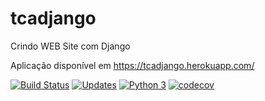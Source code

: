 # tcadjango
Crindo WEB Site com Django

Aplicação disponível em https://tcadjango.herokuapp.com/

[![Build Status](https://www.travis-ci.com/tcarthur/tcadjango.svg?branch=master)](https://www.travis-ci.com/tcarthur/tcadjango)
[![Updates](https://pyup.io/repos/github/tcarthur/tcadjango/shield.svg)](https://pyup.io/repos/github/tcarthur/tcadjango/)
[![Python 3](https://pyup.io/repos/github/tcarthur/tcadjango/python-3-shield.svg)](https://pyup.io/repos/github/tcarthur/tcadjango/)
[![codecov](https://codecov.io/gh/tcarthur/tcadjango/branch/master/graph/badge.svg?token=4K309LZ4T8)](https://codecov.io/gh/tcarthur/tcadjango)